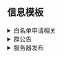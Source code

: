 ## 信息模板










<details><summary>白名单申请相关</summary>

### 注意
1. 不要接收邮箱中的任何文件, 不要在任何链接内输入任何信息. 
2. 若对邮件中的内容不适或特殊情况请注销或修改邮箱账号, 并联系我删除表单页面的邮箱. 

---
### 表单信息校验流程
检查基本信息是否正常. 

1. 验证
	1. 检查玩家名称. 如果使用正版账号再通过API查询UUID
	> https://api.mojang.com/users/profiles/minecraft/{NAME}
	2. 检查黑名单. 在黑名单中查询关键信息, 使用UUID/QQ号, 等信息查询
	> https://ipacel.cc/Range/?p=%E9%BB%91%E5%90%8D%E5%8D%95
	3. 检查来源 
	4. 检查QQ号. 是否存在, 是否有违规记录等
2. 规则
	1. 检查是否同意规则
	> 不通过: `您必须同意服务器的规则才能加入服务器. `
	2. 检查提问
	> 按需回答. 
	3. 检查是否有意主动查询文档
	> 不通过: `您必须具备查阅文档的能力才能加入服务器. `
	4. 检查如何处理破坏
	> `对于处理破坏, 您应该尝试使用服务器的功能或者联系管理员解决, 我不希望服务器发生任何难处理的事. `


---
#### 申请通过
```
Hi, <游戏名称>
您的白名单审核已通过, 我们将会添加您的QQ号并邀请进入服务器群!

Hi, <游戏名称>
您的白名单审核已通过, 暂时需要自行加入服务器交流群: <群链接>
```

#### 申请通过, 无效QQ / 没有添加好友权限
```
Hi, <游戏名称>
您的白名单审核已通过, 但我们没有找到您的QQ. 
需要自行加入服务器交流群: <群链接>
```

#### 申请未通过
```
Hi, <游戏名称>
您的白名单审核未通过, 可以加入 (Ipac会客室: 737662014) 询问. 或重新申请. 
以下列出了一些原因: 
1. <>
2. <>
```

<details><summary>示例和存档</summary>

审核通过
```
上午好, <>
> 对于处理破坏, 您应该尝试使用服务器的功能或者联系管理员解决, 我不希望服务器发生任何难处理的事. 
您的白名单审核已通过, 暂时需要自行加入服务器交流群: <>
```

审核未通过
```
Hi, <>
您的白名单审核未通过, 可以加入 (Ipac会客室: 737662014) 询问. 或重新申请. 
以下列出了一些原因: 
1. 您使用的游戏ID和账户类型无效. 
2. 您必须具备查阅文档的能力才能进入服务器. 
```

</details>

</details>














<details><summary>群公告</summary>

适用于QQ群的服务器地址展示公告.  
- [x] 对QQ群公告不可换行的文本进行区分
```
## 服务器地址 
如果您有IPv6网络, 请优先使用IPv6地址连接. 帮助服务器节省成本, 同时得到更低的延迟 
. 
### Java版 
> IPv6: 
> Frp1: 
> Frp2: 
. 
### 基岩版 
> IPv6: 
> Frp1: 
> Frp2: 
. 
### 链接 
网站: https://ipacel.cc/ 
文档: https://ipacel.cc/Range/
```

</details>















<details><summary>服务器发布</summary>

```
## 简介
**名称:**		Ipacamod
**MC版本:** 	[跟随最新版], 同时开启向下兼容
**人数上限:**	≥32 ≤64
**运行时间:**	4年
**游戏内容:**	生存[带插件] / 创造
**特点:**		[高度定制, 无限制, 简洁完善], [不删除存档, 白名单, 基岩版兼容], [数据安全, 反作弊, 异地备份]
**资金来源:**	服主, 无偿赞助, 天上掉



## 部分基础规则
*因为规则需要更新, 此部分规则仅供参考, 请以服务器文档页面的规则为准*  

1. 出现任何规则中没有定义的问题, 将有管理员临时决定, 并用于完善规则
2. 不允许以任何形式妨碍其他玩家正常游戏
3. 不允许以任何形式 盗窃/破坏 他人的 资源/建筑
4. 聊天内容应以互相尊重为前提, 禁止任何形式的语言攻击/骚扰/寻衅/诽谤/阴阳怪气等
5. 服务器不允许作弊, 被发现后果自负


## 加入服务器
**网站:** ipacel.cc
**QQ群:** 435876332
```

</details>

